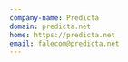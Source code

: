 ```yaml
---
company-name: Predicta
domain: predicta.net
home: https://predicta.net
email: falecom@predicta.net
---
```




